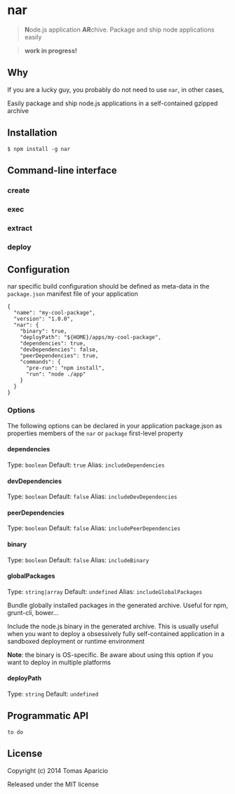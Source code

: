 # nar

> **N**ode.js application **AR**chive. Package and ship node applications easily

> **work in progress!**

## Why

If you are a lucky guy, you probably do not need to use `nar`, in other cases,

Easily package and ship node.js applications in a self-contained gzipped archive

## Installation

```
$ npm install -g nar
```

## Command-line interface

### create

### exec

### extract

### deploy

## Configuration

nar specific build configuration should be defined as meta-data
in the `package.json` manifest file of your application

```
{
  "name": "my-cool-package",
  "version": "1.0.0",
  "nar": {
    "binary": true,
    "deployPath": "${HOME}/apps/my-cool-package",
    "dependencies": true,
    "devDependencies": false,
    "peerDependencies": true,
    "commands": {
      "pre-run": "npm install",
      "run": "node ./app"
    }
  }
}
```

### Options

The following options can be declared in your application package.json as
properties members of the `nar` or `package` first-level property

#### dependencies
Type: `boolean`
Default: `true`
Alias: `includeDependencies`

#### devDependencies
Type: `boolean`
Default: `false`
Alias: `includeDevDependencies`

#### peerDependencies
Type: `boolean`
Default: `false`
Alias: `includePeerDependencies`

#### binary
Type: `boolean`
Default: `false`
Alias: `includeBinary`

#### globalPackages
Type: `string|array`
Default: `undefined`
Alias: `includeGlobalPackages`

Bundle globally installed packages in the generated archive.
Useful for npm, grunt-cli, bower...

Include the node.js binary in the generated archive.
This is usually useful when you want to deploy a obsessively fully self-contained application
in a sandboxed deployment or runtime environment

**Note**: the binary is OS-specific. Be aware about using this option if you want to deploy in multiple platforms

#### deployPath
Type: `string`
Default: `undefined`


## Programmatic API

`to do`

## License

Copyright (c) 2014 Tomas Aparicio

Released under the MIT license
